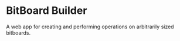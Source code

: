 # BitBoard Builder

A web app for creating and performing operations on arbitrarily sized bitboards.

